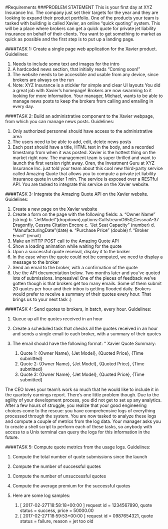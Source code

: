 #Requirements
###PROBLEM STATEMENT
This is your first day at XYZ Insurance Inc. The company just set their targets for the year and they are looking to expand their product portfolio.
One of the products your team is tasked with building is called Xavier, an online “quick quoting” system. This will be a place where brokers can get a quick quote for private jet liability insurance on behalf of their clients.
You want to get something to market as quick as possible and the first step is to put up a landing page.

####TASK 1: Create a single page web application for the Xavier product. Guidelines:
1. Needs to include some text and images for the intro
2. A hardcoded news section, that initially reads “Coming soon!”
3. The website needs to be accessible and usable from any device, since
brokers are always on the run
4. Note: XYZ Insurance is a stickler for simple and clear UI layouts
You did a great job with Xavier’s homepage! Brokers are now swarming to it looking for more information. Your manager, Michael, wants to be able to manage news posts to keep the brokers from calling and emailing in every day.

####TASK 2: Build an administrative component to the Xavier webpage, from which you can manage news posts. Guidelines:
1. Only authorized personnel should have access to the administrative area
2. The users need to be able to add, edit, delete news posts
3. Each post should have a title, HTML text in the body, and a recorded
timestamp from when it was posted.
Xavier is the hottest thing on the market right now. The management team is super thrilled and want to launch the first version right away. Oren, the Investment Guru at XYZ Insurance Inc. just told your team about this cool new third-party service called Amazing Quote that allows you to compute a private jet liability insurance quote in under 1 min. The service is exposed over a RESTful API. You are tasked to integrate this service on the Xavier website.

####TASK 3: Integrate the Amazing Quote API on the Xavier website. Guidelines:
1. Create a new page on the Xavier website
2. Create a form on the page with the following fields:
a. “Owner Name” (string)
b. “JetModel”(dropdown),options:GulfstreamG650,CessnaA-37
Dragonfly, Cessna Citation Encore
c. “Jet Seat Capacity” (number)
d. “ManufacturingDate”(date)
e. “Purchase Price” (double)
f. “Broker Email” (email)
3. Make an HTTP POST call to the Amazing Quote API
4. Show a loading animation while waiting for the quote
5. Upon a successful quote receival, display it to the broker
6. In the case when the quote could not be computed, we need to display a
message to the broker
7. Send an email to the broker, with a confirmation of the quote
8. Use the API documentation below.
Two months later and you’ve quoted lots of submissions. Impressive! One of the pieces of feedback we’ve gotten though is that brokers get too many emails. Some of them submit 20 quotes per hour and their inbox is getting flooded daily. Brokers would prefer to receive a summary of their quotes every hour. That brings us to your next task :)

####TASK 4: Send quotes to brokers, in batch, every hour. Guidelines:
1. Queue up all the quotes received in an hour
2. Create a scheduled task that checks all the quotes received in an hour and
sends a single email to each broker, with a summary of their quotes
3. The email should have the following format:
“ Xavier Quote Summary:

    1. Quote 1: {Owner Name}, {Jet Model}, {Quoted Price}, {Time submitted}
    2. Quote 2: {Owner Name}, {Jet Model}, {Quoted Price}, {Time submitted}
    3. Quote 3: {Owner Name}, {Jet Model}, {Quoted Price}, {Time submitted}

The CEO loves your team’s work so much that he would like to include it in the quarterly earnings report. There’s one little problem though. Due to the agility of your development process, you did not get to set up any analytics. After a few hours of struggle, you realize that your good engineering choices come to the rescue: you have comprehensive logs of everything processed through the system. You are now tasked to analyze these logs and compute a couple of metrics from the log data. Your manager asks you to create a shell script to perform each of these tasks, so anybody with access to a Unix terminal can query the logs for this information in the future.

####TASK 5: Compute quote metrics from the usage logs. Guidelines:
1. Compute the total number of quote submissions since the launch
2. Compute the number of successful quotes
3. Compute the number of unsuccessful quotes
4. Compute the average premium for the successful quotes
5. Here are some log samples:

    1. [ 2017-02-27T18:58:18+00:00 ] request id = 1234567890, quote status = success, price = 50000.00
    2. [ 2017-02-27T18:59:53+00:00 ] request id = 0987654321, quote status = failure, reason = jet too old